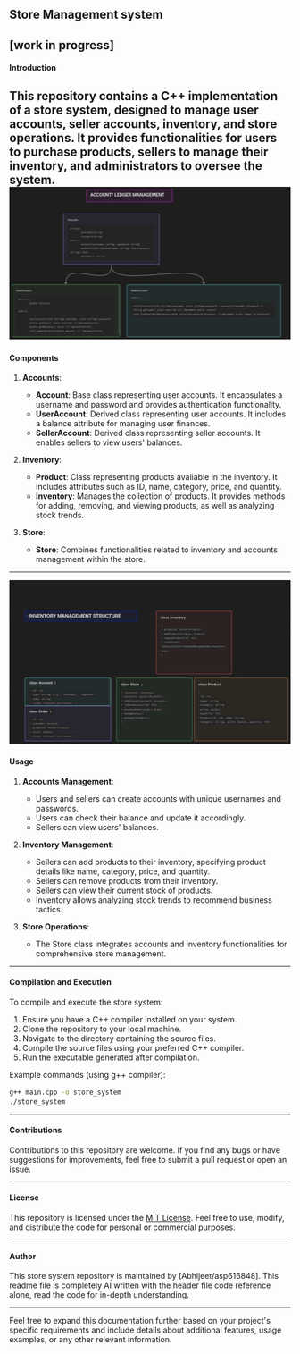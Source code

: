 ## Store Management system 
[work in progress]
---

#### Introduction

This repository contains a C++ implementation of a store system, designed to manage user accounts, seller accounts, inventory, and store operations. It provides functionalities for users to purchase products, sellers to manage their inventory, and administrators to oversee the system.
![Image Alt text](flowaccounts.png)
---

#### Components

1. **Accounts**:
   - **Account**: Base class representing user accounts. It encapsulates a username and password and provides authentication functionality.
   - **UserAccount**: Derived class representing user accounts. It includes a balance attribute for managing user finances.
   - **SellerAccount**: Derived class representing seller accounts. It enables sellers to view users' balances.

2. **Inventory**:
   - **Product**: Class representing products available in the inventory. It includes attributes such as ID, name, category, price, and quantity.
   - **Inventory**: Manages the collection of products. It provides methods for adding, removing, and viewing products, as well as analyzing stock trends.

3. **Store**:
   - **Store**: Combines functionalities related to inventory and accounts management within the store.

---
![Image Alt text](iNVENTORYflow.png)
#### Usage

1. **Accounts Management**:
   - Users and sellers can create accounts with unique usernames and passwords.
   - Users can check their balance and update it accordingly.
   - Sellers can view users' balances.

2. **Inventory Management**:
   - Sellers can add products to their inventory, specifying product details like name, category, price, and quantity.
   - Sellers can remove products from their inventory.
   - Sellers can view their current stock of products.
   - Inventory allows analyzing stock trends to recommend business tactics.

3. **Store Operations**:
   - The Store class integrates accounts and inventory functionalities for comprehensive store management.

---

#### Compilation and Execution

To compile and execute the store system:

1. Ensure you have a C++ compiler installed on your system.
2. Clone the repository to your local machine.
3. Navigate to the directory containing the source files.
4. Compile the source files using your preferred C++ compiler.
5. Run the executable generated after compilation.

Example commands (using g++ compiler):

```bash
g++ main.cpp -o store_system
./store_system
```

---

#### Contributions

Contributions to this repository are welcome. If you find any bugs or have suggestions for improvements, feel free to submit a pull request or open an issue.

---

#### License

This repository is licensed under the [MIT License](https://opensource.org/licenses/MIT). Feel free to use, modify, and distribute the code for personal or commercial purposes.

---

#### Author

This store system repository is maintained by [Abhijeet/asp616848].
This readme file is completely AI written with the header file code reference alone, read the code for in-depth understanding.

---

Feel free to expand this documentation further based on your project's specific requirements and include details about additional features, usage examples, or any other relevant information.
